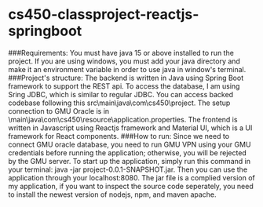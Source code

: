 # cs450-classproject-reactjs-springboot

###Requirements:
You must have java 15 or above installed to run the project.
If you are using windows, you must add your java directory and make it an environment variable in order to use java in window's terminal.
###Project's structure:
The backend is written in Java using Spring Boot framework to support the REST api. To access the database, I am using Sring JDBC, which is similar to regular JDBC. You can access backed codebase following this src\main\java\com\cs450\project\. The setup connection to GMU Oracle is in \main\java\com\cs450\resource\application.properties.
The frontend is written in Javascript using Reactjs framework and Material UI, which is a UI framework for React components.
###How to run:
Since we need to connect GMU oracle database, you need to run GMU VPN using your GMU credentials before running the application; otherwise, you will be rejected by the GMU server.
To start up the application, simply run this command in your terminal: java -jar project-0.0.1-SNAPSHOT.jar. Then you can use the application through your localhost:8080.
The jar file is a complied version of my application, if you want to inspect the source code seperately, you need to install the newest version of nodejs, npm, and maven apache.
